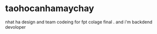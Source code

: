 # taohocanhamaychay
nhat ha design and team codeing for fpt colage final . and i'm backdend devoloper
